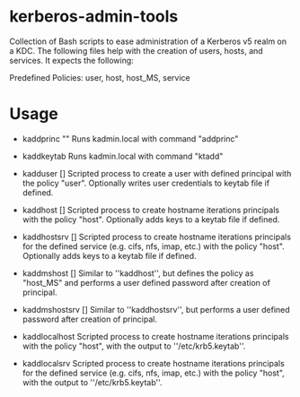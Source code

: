 kerberos-admin-tools
====================

Collection of Bash scripts to ease administration of a Kerberos v5 realm on a KDC. The following files help with the creation of users, hosts, and services. It expects the following:

Predefined Policies: user, host, host_MS, service

Usage
=====
- kaddprinc <principal> "<options>"
Runs kadmin.local with command "addprinc"

- kaddkeytab <principal> <keytabFile>
Runs kadmin.local with command "ktadd"

- kadduser <principal> [<keytabFile>]
Scripted process to create a user with defined principal with the policy "user". Optionally writes user credentials to keytab file if defined. 

- kaddhost <fqdn> [<keytabFile>]
Scripted process to create hostname iterations principals with the policy "host".  Optionally adds keys to a keytab file if defined.

- kaddhostsrv <service> <fqdn> [<keytabFile>]
Scripted process to create hostname iterations principals for the defined service (e.g. cifs, nfs, imap, etc.) with the policy "host".  Optionally adds keys to a keytab file if defined.

- kaddmshost <fqdn> [<keytabFile>]
Similar to ''kaddhost'', but defines the policy as "host_MS" and performs a user defined password after creation of principal.

- kaddmshostsrv <service> <principal> [<keytabFile>]
Similar to ''kaddhostsrv'', but performs a user defined password after creation of principal. 

- kaddlocalhost <fqdn>
Scripted process to create hostname iterations principals with the policy "host", with the output to ''/etc/krb5.keytab''.

- kaddlocalsrv <service> <fqdn>
Scripted process to create hostname iterations principals for the defined service (e.g. cifs, nfs, imap, etc.) with the policy "host", with the output to ''/etc/krb5.keytab''.
